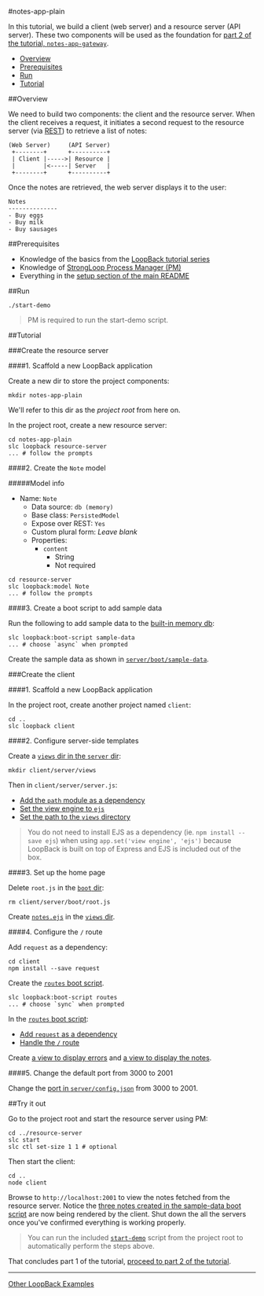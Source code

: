 #notes-app-plain

In this tutorial, we build a client (web server) and a resource server (API
server). These two components will be used as the foundation for [part 2 of the
tutorial, `notes-app-gateway`](../notes-app-gateway).

- [Overview](#overview)
- [Prerequisites](#prerequisites)
- [Run](#run)
- [Tutorial](#tutorial)

##Overview

We need to build two components: the client and the resource server. When the
client receives a request, it initiates a second request to the resource server
(via [REST](http://en.wikipedia.org/wiki/Representational_state_transfer)) to
retrieve a list of notes:

```
(Web Server)     (API Server)
 +--------+      +----------+
 | Client |----->| Resource |
 |        |<-----| Server   |
 +--------+      +----------+
```

Once the notes are retrieved, the web server displays it to the user:

```
Notes
--------------
- Buy eggs
- Buy milk
- Buy sausages
```

##Prerequisites

- Knowledge of the basics from the [LoopBack tutorial series](https://github.com/strongloop/loopback-example#tutorial-series)
- Knowledge of [StrongLoop Process Manager (PM)](http://docs.strongloop.com/display/SLC/Using+Process+Manager)
- Everything in the [setup section of the main README](https://github.com/strongloop/strong-gateway-demo#setup)

##Run

```
./start-demo
```

>PM is required to run the start-demo script.

##Tutorial

###Create the resource server

####1. Scaffold a new LoopBack application

Create a new dir to store the project components:

```
mkdir notes-app-plain
```

We'll refer to this dir as the *project root* from here on.

In the project root, create a new resource server:

```
cd notes-app-plain
slc loopback resource-server
... # follow the prompts
```

####2. Create the `Note` model

#####Model info

- Name: `Note`
  - Data source: `db (memory)`
  - Base class: `PersistedModel`
  - Expose over REST: `Yes`
  - Custom plural form: *Leave blank*
  - Properties:
    - `content`
      - String
      - Not required

```
cd resource-server
slc loopback:model Note
... # follow the prompts
```

####3. Create a boot script to add sample data

Run the following to add sample data to the [built-in memory db](http://docs.strongloop.com/display/LB/Memory+connector):

```
slc loopback:boot-script sample-data
... # choose `async` when prompted
```

Create the sample data as shown in [`server/boot/sample-data`](resource-server/server/boot/sample-data.js#L2-L16).

###Create the client

####1. Scaffold a new LoopBack application

In the project root, create another project named `client`:

```
cd ..
slc loopback client
```

####2. Configure server-side templates

Create a [`views` dir in the `server` dir](client/server/views):

```
mkdir client/server/views
```

Then in `client/server/server.js`:

- [Add the `path` module as a dependency](client/server/server.js#L3)
- [Set the view engine to `ejs`](client/server/server.js#L6)
- [Set the path to the `views` directory](client/server/server.js#L7)

>You do not need to install EJS as a dependency (ie. `npm install --save ejs`)
when using `app.set('view engine', 'ejs')` because LoopBack is built on top of
Express and EJS is included out of the box.

####3. Set up the home page

Delete `root.js` in the [`boot` dir](client/server/boot):

```
rm client/server/boot/root.js
```

Create [`notes.ejs`](client/server/views/notes.ejs) in the [`views` dir](client/server/views).

####4. Configure the `/` route

Add `request` as a dependency:

```
cd client
npm install --save request
```

Create the [`routes` boot script](client/server/boot/routes.js).

```
slc loopback:boot-script routes
... # choose `sync` when prompted
```

In the [`routes` boot script](client/server/boot/routes.js):

- [Add `request` as a dependency](client/server/boot/routes.js#L1)
- [Handle the `/` route](client/server/boot/routes.js#L4-L36)

Create [a view to display errors](client/server/views/error.ejs) and [a view to
display the notes](client/server/views/notes.ejs).

####5. Change the default port from 3000 to 2001

Change the [port in `server/config.json`](client/server/config.json#L4)
from 3000 to 2001.

##Try it out

Go to the project root and start the resource server using PM:

```
cd ../resource-server
slc start
slc ctl set-size 1 1 # optional
```

Then start the client:

```
cd ..
node client
```

Browse to `http://localhost:2001` to view the notes fetched from the resource
server. Notice the [three notes created in the sample-data boot script](resource-server/server/boot/sample-data.js#L6-L8)
are now being rendered by the client. Shut down the all the servers once you've
confirmed everything is working properly.

>You can run the included [`start-demo`](start-demo) script from the project
root to automatically perform the steps above.

That concludes part 1 of the tutorial, [proceed to part 2 of the tutorial](../notes-app-gateway).

---

[Other LoopBack Examples](https://github.com/strongloop/loopback-example)
